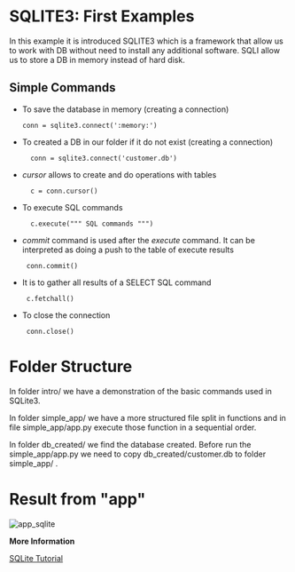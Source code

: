 # **SQLITE3: First Examples**

In this example it is introduced SQLITE3 which is a framework
that allow us to work with DB without need to install 
any additional software. SQLI allow us to store a DB in memory
instead of hard disk. 

## **Simple Commands**
- To save the database in memory (creating a connection)
      
      conn = sqlite3.connect(':memory:')

- To created a DB in our folder if it do not exist (creating a connection) 

        conn = sqlite3.connect('customer.db')
        
- *cursor* allows to create and do operations with tables

        c = conn.cursor()

- To execute SQL commands

        c.execute(""" SQL commands """)
     
 - *commit* command is used after the *execute* command. It
 can be interpreted as doing a push to the table of execute results
 
        conn.commit()
 
 - It is to gather all results of a SELECT SQL command
 
        c.fetchall()
        
 - To close the connection
 
        conn.close()
        
# **Folder Structure** 
In folder intro/ we have a demonstration of the basic commands used in SQLite3.

In folder simple_app/ we have a more structured file split in functions and in
file simple_app/app.py execute those function in a sequential order.   
 
In folder db_created/ we find the database created. Before run the simple_app/app.py
we need to copy db_created/customer.db to folder simple_app/ . 
 
# **Result from "app"**

![app_sqlite](https://user-images.githubusercontent.com/37953610/96522845-3c28b200-126c-11eb-89d0-5f260ade57af.png)


 **More Information**

[SQLite Tutorial](https://www.pythoncentral.io/series/python-sqlite-database-tutorial/)


